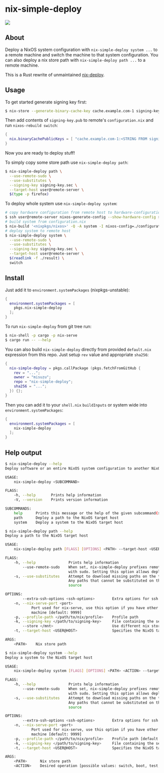 nix-simple-deploy
=================
![](https://github.com/misuzu/nix-simple-deploy/workflows/Continuous%20integration/badge.svg)

## About

Deploy a NixOS system configuration with `nix-simple-deploy system ...` to a remote
machine and switch the machine to that system configuration. You can also deploy
a nix store path with `nix-simple-deploy path ...` to a remote machine.

This is a Rust rewrite of unmaintained [nix-deploy](https://github.com/awakesecurity/nix-deploy).

## Usage

To get started generate signing key first:
```bash
$ nix-store --generate-binary-cache-key cache.example.com-1 signing-key.sec signing-key.pub
```

Then add contents of ```signing-key.pub``` to remote's ```configuration.nix``` and run ```nixos-rebuild switch```:
```nix
{
  nix.binaryCachePublicKeys = [ "cache.example.com-1:<STRING FROM signing-key.pub>" ];
}
```

Now you are ready to deploy stuff!

To simply copy some store path use `nix-simple-deploy path`:
```bash
$ nix-simple-deploy path \
  --use-remote-sudo \
  --use-substitutes \
  --signing-key signing-key.sec \
  --target-host user@remote-server \
  $(type -p firefox)
```

To deploy whole system use `nix-simple-deploy system`:
```bash
# copy hardware configuration from remote host to hardware-configuration.nix
$ ssh user@remote-server nixos-generate-config --show-hardware-config > ./hardware-configuration.nix
# build system from configuration.nix
$ nix-build '<nixpkgs/nixos>' -Q -A system -I nixos-config=./configuration.nix
# deploy system to remote host
$ nix-simple-deploy system \
  --use-remote-sudo \
  --use-substitutes \
  --signing-key signing-key.sec \
  --target-host user@remote-server \
  $(readlink -f ./result) \
  switch
```

## Install

Just add it to `environment.systemPackages` (nixpkgs-unstable):
```nix
{
  environment.systemPackages = [
    pkgs.nix-simple-deploy
  ];
}
```

To run ```nix-simple-deploy``` from git tree run:
```bash
$ nix-shell -p cargo -p nix-serve
$ cargo run -- --help
```

You can also build `nix-simple-deploy` directly from provided `default.nix` expression from this repo. Just setup `rev` value and appropriate `sha256`:

```nix
{
  nix-simple-deploy = pkgs.callPackage (pkgs.fetchFromGitHub {
    rev = "...";
    owner = "misuzu";
    repo = "nix-simple-deploy";
    sha256 = "...";
  }) {};
}
```
Then you can add it to your `shell.nix` `buildInputs` or system wide into `environment.systemPackages`:

```nix
{
  environment.systemPackages = [
    nix-simple-deploy
  ];
}
```

## Help output

```bash
$ nix-simple-deploy --help
Deploy software or an entire NixOS system configuration to another NixOS system

USAGE:
    nix-simple-deploy <SUBCOMMAND>

FLAGS:
    -h, --help       Prints help information
    -V, --version    Prints version information

SUBCOMMANDS:
    help      Prints this message or the help of the given subcommand(s)
    path      Deploy a path to the NixOS target host
    system    Deploy a system to the NixOS target host
```

```bash
$ nix-simple-deploy path --help
Deploy a path to the NixOS target host

USAGE:
    nix-simple-deploy path [FLAGS] [OPTIONS] <PATH> --target-host <USER@HOST>

FLAGS:
    -h, --help               Prints help information
        --use-remote-sudo    When set, nix-simple-deploy prefixes remote commands that run on the --target-host systems
                             with sudo. Setting this option allows deploying using remote non-root user
    -s, --use-substitutes    Attempt to download missing paths on the target machine using Nix’s substitute mechanism.
                             Any paths that cannot be substituted on the target are still copied normally from the
                             source

OPTIONS:
        --extra-ssh-options <ssh-options>        Extra options for ssh binary
    -n, --nix-serve-port <port>
            Port used for nix-serve, use this option if you have other services that use port 9999 on local or remote
            machine [default: 9999]
    -p, --profile-path </path/to/nix/profile>    Profile path
    -k, --signing-key </path/to/signing-key>     File containing the secret signing key
        --store </mnt>                           Use different nix store root
    -t, --target-host <USER@HOST>                Specifies the NixOS target host

ARGS:
    <PATH>    Nix store path
```

```bash
$ nix-simple-deploy system --help
Deploy a system to the NixOS target host

USAGE:
    nix-simple-deploy system [FLAGS] [OPTIONS] <PATH> <ACTION> --target-host <USER@HOST>

FLAGS:
    -h, --help               Prints help information
        --use-remote-sudo    When set, nix-simple-deploy prefixes remote commands that run on the --target-host systems
                             with sudo. Setting this option allows deploying using remote non-root user
    -s, --use-substitutes    Attempt to download missing paths on the target machine using Nix’s substitute mechanism.
                             Any paths that cannot be substituted on the target are still copied normally from the
                             source

OPTIONS:
        --extra-ssh-options <ssh-options>        Extra options for ssh binary
    -n, --nix-serve-port <port>
            Port used for nix-serve, use this option if you have other services that use port 9999 on local or remote
            machine [default: 9999]
    -p, --profile-path </path/to/nix/profile>    Profile path [default: /nix/var/nix/profiles/system]
    -k, --signing-key </path/to/signing-key>     File containing the secret signing key
    -t, --target-host <USER@HOST>                Specifies the NixOS target host

ARGS:
    <PATH>      Nix store path
    <ACTION>    Desired operation [possible values: switch, boot, test, dry-activate, reboot]
```
